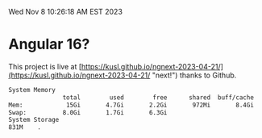 Wed Nov  8 10:26:18 AM EST 2023

# Angular 16?


This project is live at [https://kusl.github.io/ngnext-2023-04-21/](https://kusl.github.io/ngnext-2023-04-21/ "next!") thanks to Github.

```bash
System Memory
               total        used        free      shared  buff/cache   available
Mem:            15Gi       4.7Gi       2.2Gi       972Mi       8.4Gi       9.3Gi
Swap:          8.0Gi       1.7Gi       6.3Gi
System Storage
831M	.

